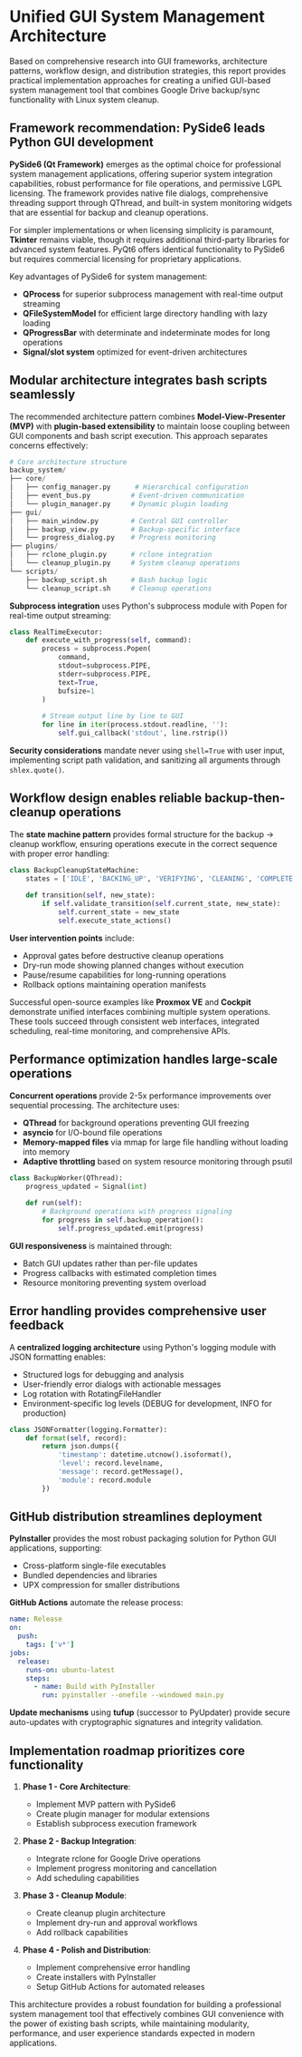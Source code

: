 # Unified GUI System Management Architecture

Based on comprehensive research into GUI frameworks, architecture patterns, workflow design, and distribution strategies, this report provides practical implementation approaches for creating a unified GUI-based system management tool that combines Google Drive backup/sync functionality with Linux system cleanup.

## Framework recommendation: PySide6 leads Python GUI development

**PySide6 (Qt Framework)** emerges as the optimal choice for professional system management applications, offering superior system integration capabilities, robust performance for file operations, and permissive LGPL licensing. The framework provides native file dialogs, comprehensive threading support through QThread, and built-in system monitoring widgets that are essential for backup and cleanup operations.

For simpler implementations or when licensing simplicity is paramount, **Tkinter** remains viable, though it requires additional third-party libraries for advanced system features. PyQt6 offers identical functionality to PySide6 but requires commercial licensing for proprietary applications.

Key advantages of PySide6 for system management:
- **QProcess** for superior subprocess management with real-time output streaming
- **QFileSystemModel** for efficient large directory handling with lazy loading
- **QProgressBar** with determinate and indeterminate modes for long operations
- **Signal/slot system** optimized for event-driven architectures

## Modular architecture integrates bash scripts seamlessly

The recommended architecture pattern combines **Model-View-Presenter (MVP)** with **plugin-based extensibility** to maintain loose coupling between GUI components and bash script execution. This approach separates concerns effectively:

```python
# Core architecture structure
backup_system/
├── core/
│   ├── config_manager.py      # Hierarchical configuration
│   ├── event_bus.py          # Event-driven communication
│   └── plugin_manager.py     # Dynamic plugin loading
├── gui/
│   ├── main_window.py        # Central GUI controller
│   ├── backup_view.py        # Backup-specific interface
│   └── progress_dialog.py    # Progress monitoring
├── plugins/
│   ├── rclone_plugin.py      # rclone integration
│   └── cleanup_plugin.py     # System cleanup operations
└── scripts/
    ├── backup_script.sh      # Bash backup logic
    └── cleanup_script.sh     # Cleanup operations
```

**Subprocess integration** uses Python's subprocess module with Popen for real-time output streaming:

```python
class RealTimeExecutor:
    def execute_with_progress(self, command):
        process = subprocess.Popen(
            command,
            stdout=subprocess.PIPE,
            stderr=subprocess.PIPE,
            text=True,
            bufsize=1
        )
        
        # Stream output line by line to GUI
        for line in iter(process.stdout.readline, ''):
            self.gui_callback('stdout', line.rstrip())
```

**Security considerations** mandate never using `shell=True` with user input, implementing script path validation, and sanitizing all arguments through `shlex.quote()`.

## Workflow design enables reliable backup-then-cleanup operations

The **state machine pattern** provides formal structure for the backup → cleanup workflow, ensuring operations execute in the correct sequence with proper error handling:

```python
class BackupCleanupStateMachine:
    states = ['IDLE', 'BACKING_UP', 'VERIFYING', 'CLEANING', 'COMPLETE']
    
    def transition(self, new_state):
        if self.validate_transition(self.current_state, new_state):
            self.current_state = new_state
            self.execute_state_actions()
```

**User intervention points** include:
- Approval gates before destructive cleanup operations
- Dry-run mode showing planned changes without execution
- Pause/resume capabilities for long-running operations
- Rollback options maintaining operation manifests

Successful open-source examples like **Proxmox VE** and **Cockpit** demonstrate unified interfaces combining multiple system operations. These tools succeed through consistent web interfaces, integrated scheduling, real-time monitoring, and comprehensive APIs.

## Performance optimization handles large-scale operations

**Concurrent operations** provide 2-5x performance improvements over sequential processing. The architecture uses:
- **QThread** for background operations preventing GUI freezing
- **asyncio** for I/O-bound file operations
- **Memory-mapped files** via mmap for large file handling without loading into memory
- **Adaptive throttling** based on system resource monitoring through psutil

```python
class BackupWorker(QThread):
    progress_updated = Signal(int)
    
    def run(self):
        # Background operations with progress signaling
        for progress in self.backup_operation():
            self.progress_updated.emit(progress)
```

**GUI responsiveness** is maintained through:
- Batch GUI updates rather than per-file updates
- Progress callbacks with estimated completion times
- Resource monitoring preventing system overload

## Error handling provides comprehensive user feedback

A **centralized logging architecture** using Python's logging module with JSON formatting enables:
- Structured logs for debugging and analysis
- User-friendly error dialogs with actionable messages
- Log rotation with RotatingFileHandler
- Environment-specific log levels (DEBUG for development, INFO for production)

```python
class JSONFormatter(logging.Formatter):
    def format(self, record):
        return json.dumps({
            'timestamp': datetime.utcnow().isoformat(),
            'level': record.levelname,
            'message': record.getMessage(),
            'module': record.module
        })
```

## GitHub distribution streamlines deployment

**PyInstaller** provides the most robust packaging solution for Python GUI applications, supporting:
- Cross-platform single-file executables
- Bundled dependencies and libraries
- UPX compression for smaller distributions

**GitHub Actions** automate the release process:
```yaml
name: Release
on:
  push:
    tags: ['v*']
jobs:
  release:
    runs-on: ubuntu-latest
    steps:
      - name: Build with PyInstaller
        run: pyinstaller --onefile --windowed main.py
```

**Update mechanisms** using **tufup** (successor to PyUpdater) provide secure auto-updates with cryptographic signatures and integrity validation.

## Implementation roadmap prioritizes core functionality

1. **Phase 1 - Core Architecture**:
   - Implement MVP pattern with PySide6
   - Create plugin manager for modular extensions
   - Establish subprocess execution framework

2. **Phase 2 - Backup Integration**:
   - Integrate rclone for Google Drive operations
   - Implement progress monitoring and cancellation
   - Add scheduling capabilities

3. **Phase 3 - Cleanup Module**:
   - Create cleanup plugin architecture
   - Implement dry-run and approval workflows
   - Add rollback capabilities

4. **Phase 4 - Polish and Distribution**:
   - Implement comprehensive error handling
   - Create installers with PyInstaller
   - Setup GitHub Actions for automated releases

This architecture provides a robust foundation for building a professional system management tool that effectively combines GUI convenience with the power of existing bash scripts, while maintaining modularity, performance, and user experience standards expected in modern applications.